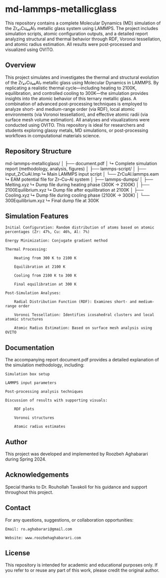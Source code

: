 # md-lammps-metallicglass
This repository contains a complete Molecular Dynamics (MD) simulation of the Zr₄₇Cu₄₆Al₇ metallic glass system using LAMMPS. The project includes simulation scripts, atomic configuration outputs, and a detailed report analyzing structural and thermal behavior through RDF, Voronoi tessellation, and atomic radius estimation. All results were post-processed and visualized using OVITO.

## Overview

This project simulates and investigates the thermal and structural evolution of the Zr₄₇Cu₄₆Al₇ metallic glass using Molecular Dynamics in LAMMPS. By replicating a realistic thermal cycle—including heating to 2100K, equilibration, and controlled cooling to 300K—the simulation provides insights into the atomic behavior of this ternary metallic glass. A combination of advanced post-processing techniques is employed to analyze short- and medium-range order (via RDF), local atomic environments (via Voronoi tessellation), and effective atomic radii (via surface mesh volume estimation). All analyses and visualizations were conducted using OVITO.
This repository is ideal for researchers and students exploring glassy metals, MD simulations, or post-processing workflows in computational materials science.

## Repository Structure

md-lammps-metallicglass/
│
├── document.pdf
│  ↳ Complete simulation report (methodology, analysis, figures)
│
├── lammps-script/
│  ├── input_ZrCuAl.lmp           ↳ Main LAMMPS input script
│  └── ZrCuAl.lammps.eam          ↳ EAM potential file for Zr–Cu–Al system
│
├── lammps-dumps/
│  ├── Melting.xyz                ↳ Dump file during heating phase (300K → 2100K)
│  ├── 2100Equilibrium.xyz        ↳ Dump file after equilibration at 2100K
│  ├── Cooling.xyz                ↳ Dump file during cooling phase (2100K → 300K)
│  └── 300Equilibrium.xyz         ↳ Final dump file at 300K



## Simulation Features

    Initial Configuration: Random distribution of atoms based on atomic percentages (Zr: 47%, Cu: 46%, Al: 7%)

    Energy Minimization: Conjugate gradient method

    Thermal Processing:

        Heating from 300 K to 2100 K

        Equilibration at 2100 K

        Cooling from 2100 K to 300 K

        Final equilibration at 300 K

    Post-Simulation Analyses:

        Radial Distribution Function (RDF): Examines short- and medium-range order

        Voronoi Tessellation: Identifies icosahedral clusters and local atomic structures

        Atomic Radius Estimation: Based on surface mesh analysis using OVITO

## Documentation

The accompanying report document.pdf provides a detailed explanation of the simulation methodology, including:

    Simulation box setup

    LAMMPS input parameters

    Post-processing analysis techniques

    Discussion of results with supporting visuals:

        RDF plots

        Voronoi structures

        Atomic radius estimates

## Author

This project was developed and implemented by Roozbeh Aghabarari during Spring 2024.

## Acknowledgements

Special thanks to Dr. Rouhollah Tavakoli for his guidance and support throughout this project.

## Contact

For any questions, suggestions, or collaboration opportunities:

    Email: ro.aghabarari@gmail.com

    Website: www.roozbehaghabarari.com

## License

This repository is intended for academic and educational purposes only. If you refer to or reuse any part of this work, please credit the original author.